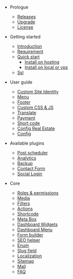 - Prologue
  - [Releases](releases.md)
  - [Upgrade](upgrade.md)
  - [License](license.md)
- Getting started
  - [Introduction](README.md)
  - [Requirement](requirement.md)
  - [Quick start](install-on-hosting.md)
    - [Install on hosting](install-on-hosting.md)
    - [Install on local or vps](install-on-vps.md)
  - [Ssl](ssl.md)
- User guide
  - [Custom Site Identity](general.md)
  - [Menu](menu.md)
  - [Footer](footer.md)
  - [Custom CSS & JS](cssjs.md)
  - [Translate](translate.md)
  - [Payment](payment.md)
  - [Short code](shortcode.md)
  - [Config Real Estate](config-real-estate.md)
  - [Config](config.md)
  
- Available plugins
  - [Post scheduler](./plugin/plugin-post-scheduler.md)
  - [Analytics](./plugin/plugin-analytics.md)
  - [Backup](./plugin/plugin-backup.md)
  - [Contact Form](./plugin/plugin-contact-form.md)
  - [Social Login](./plugin/plugin-social-login.md)

- Core
  - [Roles & permissions](./core/role-permission.md)
  - [Media](./core/media.md)
  - [Filters](./core/filters.md)
  - [Actions](./core/actions.md)
  - [Shortcode](./core/shortcode.md)
  - [Meta Box](./core/meta-box.md)
  - [Dashboard Widgets](./core/dashboard-widgets.md)
  - [Dashboard Menu](./core/dashboard-menu.md)
  - [Form builder](./core/form-builder.md)
  - [SEO helper](./core/seo-helper.md)
  - [Enum](./core/enum.md)
  - [Slug field](./core/slug-field.md)
  - [Localization](./core/localization.md)
  - [Sitemap](./core/sitemap.md)
  - [Mail](./core/mail.md)
  - [FAQ](./core/faq.md)
